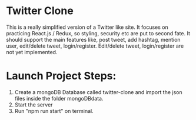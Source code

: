 # Twitter Clone
This is a really simplified version of a Twitter like site. 
It focuses on practicing React.js / Redux, so styling, security etc are put to second fate. 
It should support the main features like, post tweet, add hashtag, mention user, edit/delete tweet, login/register. Edit/delete tweet, login/register are not yet implemented.

# Launch Project Steps:

1. Create a mongoDB Database called twitter-clone and import the json files inside the folder mongoDBdata.
2. Start the server 
3. Run "npm run start" on terminal.